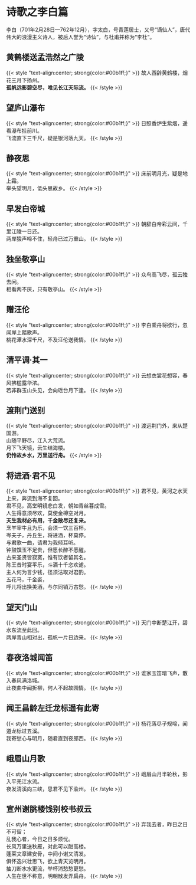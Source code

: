 # 诗歌之李白篇


李白（701年2月28日—762年12月），字太白，号青莲居士，又号“谪仙人”，唐代伟大的浪漫主义诗人，被后人誉为“诗仙”，与杜甫并称为“李杜”。
<!--more-->

## 黄鹤楼送孟浩然之广陵

<!-- {% raw %} -->
{{< style "text-align:center; strong{color:#00b1ff;}" >}}
故人西辞黄鹤楼，烟花三月下扬州。<br>
**孤帆远影碧空尽，唯见长江天际流。**
{{< /style >}}
<!-- {% endraw %} -->


## 望庐山瀑布

<!-- {% raw %} -->
{{< style "text-align:center; strong{color:#00b1ff;}" >}}
日照香炉生紫烟，遥看瀑布挂前川。<br>
飞流直下三千尺，疑是银河落九天。
{{< /style >}}
<!-- {% endraw %} -->

## 静夜思

<!-- {% raw %} -->
{{< style "text-align:center; strong{color:#00b1ff;}" >}}
床前明月光，疑是地上霜。<br>
举头望明月，低头思故乡。
{{< /style >}}
<!-- {% endraw %} -->

## 早发白帝城

<!-- {% raw %} -->
{{< style "text-align:center; strong{color:#00b1ff;}" >}}
朝辞白帝彩云间，千里江陵一日还。<br>
两岸猿声啼不住，轻舟已过万重山。
{{< /style >}}
<!-- {% endraw %} -->

## 独坐敬亭山

<!-- {% raw %} -->
{{< style "text-align:center; strong{color:#00b1ff;}" >}}
众鸟高飞尽，孤云独去闲。<br>
相看两不厌，只有敬亭山。
{{< /style >}}
<!-- {% endraw %} -->

## 赠汪伦

<!-- {% raw %} -->
{{< style "text-align:center; strong{color:#00b1ff;}" >}}
李白乘舟将欲行，忽闻岸上踏歌声。<br>
桃花潭水深千尺，不及汪伦送我情。
{{< /style >}}
<!-- {% endraw %} -->

## 清平调·其一

<!-- {% raw %} -->
{{< style "text-align:center; strong{color:#00b1ff;}" >}}
云想衣裳花想容，春风拂槛露华浓。<br>
若非群玉山头见，会向瑶台月下逢。
{{< /style >}}
<!-- {% endraw %} -->

## 渡荆门送别

<!-- {% raw %} -->
{{< style "text-align:center; strong{color:#00b1ff;}" >}}
渡远荆门外，来从楚国游。<br>
山随平野尽，江入大荒流。<br>
月下飞天镜，云生结海楼。<br>
**仍怜故乡水，万里送行舟。**
{{< /style >}}
<!-- {% endraw %} -->

## 将进酒·君不见

<!-- {% raw %} -->
{{< style "text-align:center; strong{color:#00b1ff;}" >}}
君不见，黄河之水天上来，奔流到海不复回。<br>
君不见，高堂明镜悲白发，朝如青丝暮成雪。<br>
人生得意须尽欢，莫使金樽空对月。<br>
**天生我材必有用，千金散尽还复来。**<br>
烹羊宰牛且为乐，会须一饮三百杯。<br>
岑夫子，丹丘生，将进酒，杯莫停。<br>
与君歌一曲，请君为我倾耳听。<br>
钟鼓馔玉不足贵，但愿长醉不愿醒。<br>
古来圣贤皆寂寞，惟有饮者留其名。<br>
陈王昔时宴平乐，斗酒十千恣欢谑。<br>
主人何为言少钱，径须沽取对君酌。<br>
五花马，千金裘，<br>
呼儿将出换美酒，与尔同销万古愁。
{{< /style >}}
<!-- {% endraw %} -->

## 望天门山

<!-- {% raw %} -->
{{< style "text-align:center; strong{color:#00b1ff;}" >}}
天门中断楚江开，碧水东流至此回。<br>
两岸青山相对出，孤帆一片日边来。
{{< /style >}}
<!-- {% endraw %} -->

## 春夜洛城闻笛

<!-- {% raw %} -->
{{< style "text-align:center; strong{color:#00b1ff;}" >}}
谁家玉笛暗飞声，散入春风满洛城。<br>
此夜曲中闻折柳，何人不起故园情。
{{< /style >}}
<!-- {% endraw %} -->

## 闻王昌龄左迁龙标遥有此寄

<!-- {% raw %} -->
{{< style "text-align:center; strong{color:#00b1ff;}" >}}
杨花落尽子规啼，闻道龙标过五溪。<br>
我寄愁心与明月，随君直到夜郎西。
{{< /style >}}
<!-- {% endraw %} -->

## 峨眉山月歌

<!-- {% raw %} -->
{{< style "text-align:center; strong{color:#00b1ff;}" >}}
峨眉山月半轮秋，影入平羌江水流。<br>
夜发清溪向三峡，思君不见下渝州。
{{< /style >}}
<!-- {% endraw %} -->

## 宣州谢朓楼饯别校书叔云

<!-- {% raw %} -->
{{< style "text-align:center; strong{color:#00b1ff;}" >}}
弃我去者，昨日之日不可留；<br>
乱我心者，今日之日多烦忧。<br>
长风万里送秋雁，对此可以酣高楼。<br>
蓬莱文章建安骨，中间小谢又清发。<br>
俱怀逸兴壮思飞，欲上青天览明月。<br>
抽刀断水水更流，举杯消愁愁更愁。<br>
人生在世不称意，明朝散发弄扁舟。
{{< /style >}}
<!-- {% endraw %} -->





